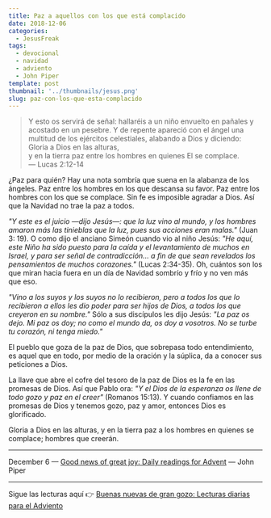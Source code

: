 ```yaml
---
title: Paz a aquellos con los que está complacido
date: 2018-12-06
categories:
  - JesusFreak
tags:
  - devocional
  - navidad
  - adviento
  - John Piper
template: post
thumbnail: '../thumbnails/jesus.png'
slug: paz-con-los-que-esta-complacido
---
```


> Y esto os servirá de señal: hallaréis a un niño envuelto en pañales y acostado en un pesebre. Y de repente apareció con el ángel una multitud de los ejércitos celestiales, alabando a Dios y diciendo:<br>
> Gloria a Dios en las alturas,<br>
> y en la tierra paz entre los hombres en quienes El se complace. <br>
> — Lucas 2:12-14

¿Paz para quién? Hay una nota sombría que suena en la alabanza de los ángeles. Paz entre los hombres en los que descansa su favor. Paz entre los hombres con los que se complace. Sin fe es imposible agradar a Dios. Así que la Navidad no trae la paz a todos.

_"Y este es el juicio —dijo Jesús—: que la luz vino al mundo, y los hombres amaron más las tinieblas que la luz, pues sus acciones eran malas."_ (Juan 3: 19). O como dijo el anciano Simeón cuando vio al niño Jesús: _"He aquí, este Niño ha sido puesto para la caída y el levantamiento de muchos en Israel, y para ser señal de contradicción... a fin de que sean revelados los pensamientos de muchos corazones."_ (Lucas 2:34-35). Oh, cuántos son los que miran hacia fuera en un día de Navidad sombrío y frío y no ven más que eso.

_"Vino a los suyos y los suyos no lo recibieron, pero a todos los que lo recibieron a ellos les dio poder para ser hijos de Dios, a todos los que creyeron en su nombre."_ Sólo a sus discípulos les dijo Jesús: _"La paz os dejo. Mi paz os doy; no como el mundo da, os doy a vosotros. No se turbe tu corazón, ni tenga miedo."_

El pueblo que goza de la paz de Dios, que sobrepasa todo entendimiento, es aquel que en todo, por medio de la oración y la súplica, da a conocer sus peticiones a Dios.

La llave que abre el cofre del tesoro de la paz de Dios es la fe en las promesas de Dios. Así que Pablo ora: _"Y el Dios de la esperanza os llene de todo gozo y paz en el creer"_ (Romanos 15:13). Y cuando confiamos en las promesas de Dios y tenemos gozo, paz y amor, entonces Dios es glorificado.

Gloria a Dios en las alturas, y en la tierra paz a los hombres en quienes se complace; hombres que creerán.

---

December 6 — [Good news of great joy: Daily readings for Advent](https://www.desiringgod.org/books/good-news-of-great-joy) — John Piper

---

Sigue las lecturas aquí 👉 [Buenas nuevas de gran gozo: Lecturas diarias para el Adviento](/buenas-nuevas-de-gran-gozo-lecturas-diarias-para-adviento)